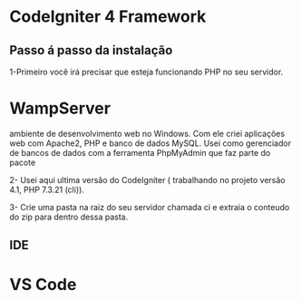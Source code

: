 # CodeIgniter 4 Framework

## Passo á passo da instalação

1-Primeiro você irá precisar que esteja funcionando PHP no seu servidor.

# WampServer


ambiente de desenvolvimento web no Windows. Com ele criei  aplicações web com Apache2, PHP e banco de dados MySQL. Usei como gerenciador de bancos de dados com a ferramenta PhpMyAdmin que faz parte do pacote

2- Usei aqui ultima versão do CodeIgniter ( trabalhando no projeto versão 4.1, PHP 7.3.21 (cli)).

3- Crie uma pasta na raiz do seu servidor chamada ci e extraia o conteudo do zip para dentro dessa pasta.



## IDE 

# VS Code



